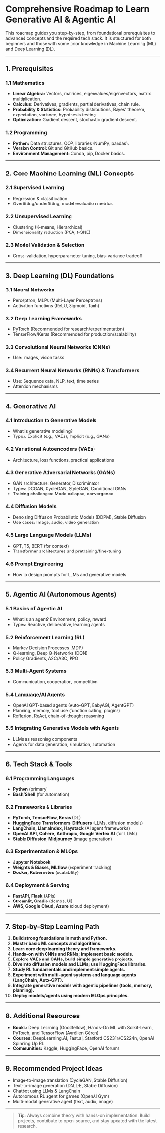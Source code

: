 # Comprehensive Roadmap to Learn Generative AI & Agentic AI

This roadmap guides you step-by-step, from foundational prerequisites to advanced concepts and the required tech stack. It is structured for both beginners and those with some prior knowledge in Machine Learning (ML) and Deep Learning (DL).

---

## 1. Prerequisites

### 1.1 Mathematics
- **Linear Algebra:** Vectors, matrices, eigenvalues/eigenvectors, matrix multiplication.
- **Calculus:** Derivatives, gradients, partial derivatives, chain rule.
- **Probability & Statistics:** Probability distributions, Bayes’ theorem, expectation, variance, hypothesis testing.
- **Optimization:** Gradient descent, stochastic gradient descent.

### 1.2 Programming
- **Python:** Data structures, OOP, libraries (NumPy, pandas).
- **Version Control:** Git and GitHub basics.
- **Environment Management:** Conda, pip, Docker basics.

---

## 2. Core Machine Learning (ML) Concepts

### 2.1 Supervised Learning
- Regression & classification
- Overfitting/underfitting, model evaluation metrics

### 2.2 Unsupervised Learning
- Clustering (K-means, Hierarchical)
- Dimensionality reduction (PCA, t-SNE)

### 2.3 Model Validation & Selection
- Cross-validation, hyperparameter tuning, bias-variance tradeoff

---

## 3. Deep Learning (DL) Foundations

### 3.1 Neural Networks
- Perceptron, MLPs (Multi-Layer Perceptrons)
- Activation functions (ReLU, Sigmoid, Tanh)

### 3.2 Deep Learning Frameworks
- PyTorch (Recommended for research/experimentation)
- TensorFlow/Keras (Recommended for production/scalability)

### 3.3 Convolutional Neural Networks (CNNs)
- Use: Images, vision tasks

### 3.4 Recurrent Neural Networks (RNNs) & Transformers
- Use: Sequence data, NLP, text, time series
- Attention mechanisms

---

## 4. Generative AI

### 4.1 Introduction to Generative Models
- What is generative modeling?
- Types: Explicit (e.g., VAEs), Implicit (e.g., GANs)

### 4.2 Variational Autoencoders (VAEs)
- Architecture, loss functions, practical applications

### 4.3 Generative Adversarial Networks (GANs)
- GAN architecture: Generator, Discriminator
- Types: DCGAN, CycleGAN, StyleGAN, Conditional GANs
- Training challenges: Mode collapse, convergence

### 4.4 Diffusion Models
- Denoising Diffusion Probabilistic Models (DDPM), Stable Diffusion
- Use cases: Image, audio, video generation

### 4.5 Large Language Models (LLMs)
- GPT, T5, BERT (for context)
- Transformer architectures and pretraining/fine-tuning

### 4.6 Prompt Engineering
- How to design prompts for LLMs and generative models

---

## 5. Agentic AI (Autonomous Agents)

### 5.1 Basics of Agentic AI
- What is an agent? Environment, policy, reward
- Types: Reactive, deliberative, learning agents

### 5.2 Reinforcement Learning (RL)
- Markov Decision Processes (MDP)
- Q-learning, Deep Q-Networks (DQN)
- Policy Gradients, A2C/A3C, PPO

### 5.3 Multi-Agent Systems
- Communication, cooperation, competition

### 5.4 Language/AI Agents
- OpenAI GPT-based agents (Auto-GPT, BabyAGI, AgentGPT)
- Planning, memory, tool use (function calling, plugins)
- Reflexion, ReAct, chain-of-thought reasoning

### 5.5 Integrating Generative Models with Agents
- LLMs as reasoning components
- Agents for data generation, simulation, automation

---

## 6. Tech Stack & Tools

### 6.1 Programming Languages
- **Python** (primary)
- **Bash/Shell** (for automation)

### 6.2 Frameworks & Libraries
- **PyTorch, TensorFlow, Keras** (DL)
- **HuggingFace Transformers, Diffusers** (LLMs, diffusion models)
- **LangChain, LlamaIndex, Haystack** (AI agent frameworks)
- **OpenAI API, Cohere, Anthropic, Google Vertex AI** (for LLMs)
- **Stable Diffusion, Midjourney** (image generation)

### 6.3 Experimentation & MLOps
- **Jupyter Notebook**
- **Weights & Biases, MLflow** (experiment tracking)
- **Docker, Kubernetes** (scalability)

### 6.4 Deployment & Serving
- **FastAPI, Flask** (APIs)
- **Streamlit, Gradio** (demos, UI)
- **AWS, Google Cloud, Azure** (cloud deployment)

---

## 7. Step-by-Step Learning Path

1. **Build strong foundations in math and Python.**
2. **Master basic ML concepts and algorithms.**
3. **Learn core deep learning theory and frameworks.**
4. **Hands-on with CNNs and RNNs; implement basic models.**
5. **Explore VAEs and GANs; build simple generative projects.**
6. **Dive into diffusion models and LLMs; use HuggingFace libraries.**
7. **Study RL fundamentals and implement simple agents.**
8. **Experiment with multi-agent systems and language agents (LangChain, Auto-GPT).**
9. **Integrate generative models with agentic pipelines (tools, memory, planning).**
10. **Deploy models/agents using modern MLOps principles.**

---

## 8. Additional Resources

- **Books:** Deep Learning (Goodfellow), Hands-On ML with Scikit-Learn, PyTorch, and TensorFlow (Aurélien Géron)
- **Courses:** DeepLearning.AI, Fast.ai, Stanford CS231n/CS224n, OpenAI Spinning Up RL
- **Communities:** Kaggle, HuggingFace, OpenAI forums

---

## 9. Recommended Project Ideas

- Image-to-image translation (CycleGAN, Stable Diffusion)
- Text-to-image generation (DALL·E, Stable Diffusion)
- Chatbot using LLMs & LangChain
- Autonomous RL agent for games (OpenAI Gym)
- Multi-modal generative agent (text, audio, image)

---

> **Tip:** Always combine theory with hands-on implementation. Build projects, contribute to open-source, and stay updated with the latest research.
